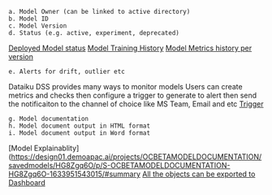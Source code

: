 ```
a. Model Owner (can be linked to active directory)
b. Model ID
c. Model Version
d. Status (e.g. active, experiment, deprecated)
```
[Deployed Model status](https://design01.demoapac.ai/projects/OCBETAMODELDOCUMENTATION/savedmodels/HG8Zgq6O/versions/)
[Model Training History](https://design01.demoapac.ai/projects/OCBETAMODELDOCUMENTATION/analysis/DBqBBcGE/ml/p/oUk2uzrV/list/results#learning.sessions)
[Model Metrics history per version](https://design01.demoapac.ai/projects/OCBETAMODELDOCUMENTATION/savedmodels/HG8Zgq6O/status/metrics/)


```
e. Alerts for drift, outlier etc
```
Dataiku DSS provides many ways to monitor models 
Users can create metrics and checks then configure a trigger to generate to alert then send the notificaiton to the channel of choice like MS Team, Email and etc
[Trigger](https://design01.demoapac.ai/projects/OCBETAMODELDOCUMENTATION/scenarios/Model_Drift_Monitoring/settings)


```
g. Model documentation
h. Model document output in HTML format
i. Model document output in Word format
```
[Model Explainablity](https://design01.demoapac.ai/projects/OCBETAMODELDOCUMENTATION/savedmodels/HG8Zgq6O/p/S-OCBETAMODELDOCUMENTATION-HG8Zgq6O-1633951543015/#summary
[All the objects can be exported to Dashboard](https://design01.demoapac.ai/projects/OCBETAMODELDOCUMENTATION/dashboards/D1wS8j5_oc-beta-model-documentations-default-dashboard/view/mf14BWz)
